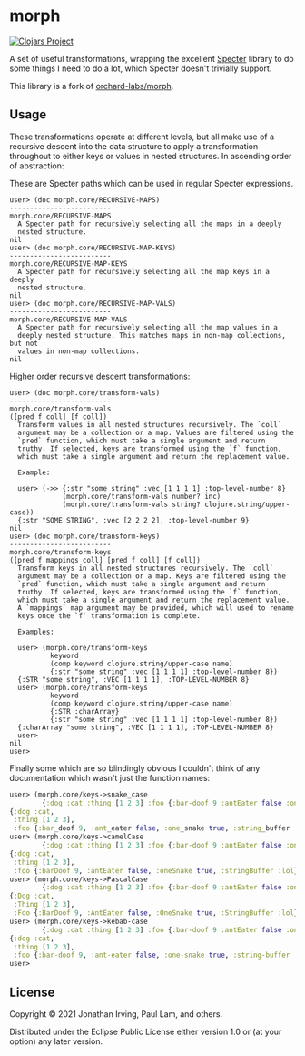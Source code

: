 # morph

[![Clojars Project](https://img.shields.io/clojars/v/ai.motiva/morph.svg)](https://clojars.org/ai.motiva/morph)

A set of useful transformations, wrapping the excellent [Specter](https://github.com/nathanmarz/specter) library to do some things I need to do a lot, which Specter doesn't trivially support.

This library is a fork of [orchard-labs/morph](https://github.com/orchard-labs/morph).

## Usage

These transformations operate at different levels, but all make use of a recursive descent into the data structure to apply a transformation throughout to either keys or values in nested structures. In ascending order of abstraction:

These are Specter paths which can be used in regular Specter expressions.

```
user> (doc morph.core/RECURSIVE-MAPS)
-------------------------
morph.core/RECURSIVE-MAPS
  A Specter path for recursively selecting all the maps in a deeply
  nested structure.
nil
user> (doc morph.core/RECURSIVE-MAP-KEYS)
-------------------------
morph.core/RECURSIVE-MAP-KEYS
  A Specter path for recursively selecting all the map keys in a deeply
  nested structure.
nil
user> (doc morph.core/RECURSIVE-MAP-VALS)
-------------------------
morph.core/RECURSIVE-MAP-VALS
  A Specter path for recursively selecting all the map values in a
  deeply nested structure. This matches maps in non-map collections, but not
  values in non-map collections.
nil
```
Higher order recursive descent transformations:

```
user> (doc morph.core/transform-vals)
-------------------------
morph.core/transform-vals
([pred f coll] [f coll])
  Transform values in all nested structures recursively. The `coll`
  argument may be a collection or a map. Values are filtered using the
  `pred` function, which must take a single argument and return
  truthy. If selected, keys are transformed using the `f` function,
  which must take a single argument and return the replacement value.

  Example:

  user> (->> {:str "some string" :vec [1 1 1 1] :top-level-number 8}
             (morph.core/transform-vals number? inc)
             (morph.core/transform-vals string? clojure.string/upper-case))
  {:str "SOME STRING", :vec [2 2 2 2], :top-level-number 9}
nil
user> (doc morph.core/transform-keys)
-------------------------
morph.core/transform-keys
([pred f mappings coll] [pred f coll] [f coll])
  Transform keys in all nested structures recursively. The `coll`
  argument may be a collection or a map. Keys are filtered using the
  `pred` function, which must take a single argument and return
  truthy. If selected, keys are transformed using the `f` function,
  which must take a single argument and return the replacement value.
  A `mappings` map argument may be provided, which will used to rename
  keys once the `f` transformation is complete.

  Examples:

  user> (morph.core/transform-keys
          keyword
          (comp keyword clojure.string/upper-case name)
          {:str "some string" :vec [1 1 1 1] :top-level-number 8})
  {:STR "some string", :VEC [1 1 1 1], :TOP-LEVEL-NUMBER 8}
  user> (morph.core/transform-keys
          keyword
          (comp keyword clojure.string/upper-case name)
          {:STR :charArray}
          {:str "some string" :vec [1 1 1 1] :top-level-number 8})
  {:charArray "some string", :VEC [1 1 1 1], :TOP-LEVEL-NUMBER 8}
  user>
nil
user>
```

Finally some which are so blindingly obvious I couldn't think of any documentation which wasn't just the function names:

```clojure
user> (morph.core/keys->snake_case
        {:dog :cat :thing [1 2 3] :foo {:bar-doof 9 :antEater false :one_snake true :StringBuffer :lol}})
{:dog :cat,
 :thing [1 2 3],
 :foo {:bar_doof 9, :ant_eater false, :one_snake true, :string_buffer :lol}}
user> (morph.core/keys->camelCase
        {:dog :cat :thing [1 2 3] :foo {:bar-doof 9 :antEater false :one_snake true :StringBuffer :lol}})
{:dog :cat,
 :thing [1 2 3],
 :foo {:barDoof 9, :antEater false, :oneSnake true, :stringBuffer :lol}}
user> (morph.core/keys->PascalCase
        {:dog :cat :thing [1 2 3] :foo {:bar-doof 9 :antEater false :one_snake true :StringBuffer :lol}})
{:Dog :cat,
 :Thing [1 2 3],
 :Foo {:BarDoof 9, :AntEater false, :OneSnake true, :StringBuffer :lol}}
user> (morph.core/keys->kebab-case
        {:dog :cat :thing [1 2 3] :foo {:bar-doof 9 :antEater false :one_snake true :StringBuffer :lol}})
{:dog :cat,
 :thing [1 2 3],
 :foo {:bar-doof 9, :ant-eater false, :one-snake true, :string-buffer :lol}}
user>
```

## License

Copyright © 2021 Jonathan Irving, Paul Lam, and others.

Distributed under the Eclipse Public License either version 1.0 or (at your
option) any later version.
